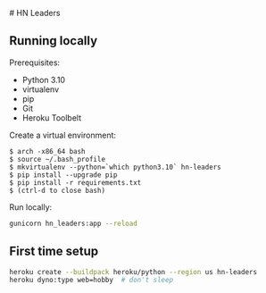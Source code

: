 # HN Leaders

## Running locally

Prerequisites:

- Python 3.10
- virtualenv
- pip
- Git
- Heroku Toolbelt

Create a virtual environment:

    $ arch -x86_64 bash
    $ source ~/.bash_profile
    $ mkvirtualenv --python=`which python3.10` hn-leaders
    $ pip install --upgrade pip
    $ pip install -r requirements.txt
    $ (ctrl-d to close bash)

Run locally:

```sh
gunicorn hn_leaders:app --reload
```

## First time setup

```sh
heroku create --buildpack heroku/python --region us hn-leaders
heroku dyno:type web=hobby  # don't sleep
```
